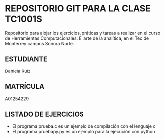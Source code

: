 # REPOSITORIO GIT PARA LA CLASE TC1001S
Repositorio para alojar los ejercicios, práticas y tareas a realizar
en el curso de Herramientas Computacionales: El arte de la analítica,
en el Tec de Monterrey campus Sonora Norte.

## ESTUDIANTE
Daniela Ruiz

## MATRÍCULA
A01254229

## LISTADO DE EJERCICIOS
* El programa prueba.c es un ejemplo de compilación con el lenguaje c
* El programa pruebapy.py es un ejemplo para la ejecución con python
